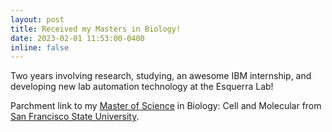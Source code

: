 ```yaml
---
layout: post
title: Received my Masters in Biology!
date: 2023-02-01 11:53:00-0400
inline: false
---
```


Two years involving research, studying, an awesome IBM internship, and developing new lab automation technology at the Esquerra Lab!

Parchment link to my [Master of Science](https://www.parchment.com/u/award/ff3b994549194ffd99d6b3da3c7b4141) in Biology: Cell and Molecular from [San Francisco State University](https://biology.sfsu.edu/graduate/cell). 
